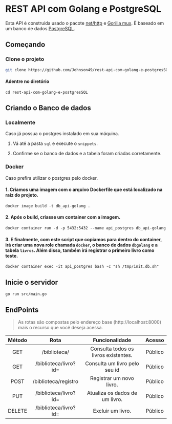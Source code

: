 # REST API com Golang e PostgreSQL

Esta API é construída usado o pacote [net/http](https://pkg.go.dev/net/http) e [Gorilla mux](https://github.com/gorilla/mux). È baseado em um banco de dados [PostgreSQL](https://www.postgresql.org/).

## Começando

### Clone o projeto

```bash
git clone https://github.com/Johnson49/rest-api-com-golang-e-postgresSQL
```

#### Adentre no diretório 
```shell
cd rest-api-com-golang-e-postgresSQL
```

## Criando o Banco de dados

### Localmente

Caso já possua o postgres instalado em sua máquina.

1. Vá até a pasta `sql` e execute o `snippets`.

2. Confirme se o banco de dados e a tabela foram criadas corretamente.

### Docker

Caso prefira utilizar o postgres pelo docker.

#### 1. Criamos uma imagem com o arquivo Dockerfile que está localizado na raiz do projeto.

```shell
docker image build -t db_api-golang .
```


#### 2. Após o build, criasse um container com a imagem.

```
docker container run -d -p 5432:5432 --name api_postgres db_api-golang
```


#### 3. E finalmente, com este script que copiamos para dentro do container, irá criar uma nova role chamada `docker`, o banco de dados `dbgolang` e a tabela `livros`. Além disso, também irá registrar o primeiro livro como teste.

```
docker container exec -it api_postgres bash -c "sh /tmp/init.db.sh"
```


##  Inicie o servidor 


```
go run src/main.go
```

## EndPoints

> As rotas são compostas pelo endereço base (http://localhost:8000) mais o recurso que você deseja acessa.

|Método|Rota| Funcionalidade| Acesso |
|:-------:|:-----:|:------:|:------:|
|GET | /biblioteca/ | Consulta todos os livros existentes.| Público |
|GET |  /biblioteca/livro?id= | Consulta um livro pelo seu id| Público |
|POST | /biblioteca/registro | Registrar um novo livro. | Público |
| PUT | /biblioteca/livro?id= | Atualiza os dados de um livro.| Público |
| DELETE | /biblioteca/livro?id= |  Excluir um livro. | Público |

